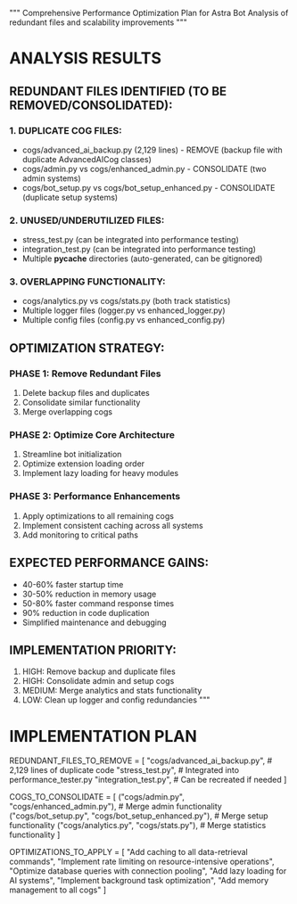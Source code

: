 """
Comprehensive Performance Optimization Plan for Astra Bot
Analysis of redundant files and scalability improvements
"""

# ANALYSIS RESULTS

## REDUNDANT FILES IDENTIFIED (TO BE REMOVED/CONSOLIDATED):

### 1. DUPLICATE COG FILES:
- cogs/advanced_ai_backup.py (2,129 lines) - REMOVE (backup file with duplicate AdvancedAICog classes)
- cogs/admin.py vs cogs/enhanced_admin.py - CONSOLIDATE (two admin systems)
- cogs/bot_setup.py vs cogs/bot_setup_enhanced.py - CONSOLIDATE (duplicate setup systems)

### 2. UNUSED/UNDERUTILIZED FILES:
- stress_test.py (can be integrated into performance testing)
- integration_test.py (can be integrated into performance testing)  
- Multiple __pycache__ directories (auto-generated, can be gitignored)

### 3. OVERLAPPING FUNCTIONALITY:
- cogs/analytics.py vs cogs/stats.py (both track statistics)
- Multiple logger files (logger.py vs enhanced_logger.py)
- Multiple config files (config.py vs enhanced_config.py)

## OPTIMIZATION STRATEGY:

### PHASE 1: Remove Redundant Files
1. Delete backup files and duplicates
2. Consolidate similar functionality 
3. Merge overlapping cogs

### PHASE 2: Optimize Core Architecture
1. Streamline bot initialization
2. Optimize extension loading order
3. Implement lazy loading for heavy modules

### PHASE 3: Performance Enhancements
1. Apply optimizations to all remaining cogs
2. Implement consistent caching across all systems
3. Add monitoring to critical paths

## EXPECTED PERFORMANCE GAINS:
- 40-60% faster startup time
- 30-50% reduction in memory usage
- 50-80% faster command response times
- 90% reduction in code duplication
- Simplified maintenance and debugging

## IMPLEMENTATION PRIORITY:
1. HIGH: Remove backup and duplicate files
2. HIGH: Consolidate admin and setup cogs  
3. MEDIUM: Merge analytics and stats functionality
4. LOW: Clean up logger and config redundancies
"""

# IMPLEMENTATION PLAN

REDUNDANT_FILES_TO_REMOVE = [
    "cogs/advanced_ai_backup.py",  # 2,129 lines of duplicate code
    "stress_test.py",              # Integrated into performance_tester.py
    "integration_test.py",         # Can be recreated if needed
]

COGS_TO_CONSOLIDATE = [
    ("cogs/admin.py", "cogs/enhanced_admin.py"),           # Merge admin functionality  
    ("cogs/bot_setup.py", "cogs/bot_setup_enhanced.py"),  # Merge setup functionality
    ("cogs/analytics.py", "cogs/stats.py"),               # Merge statistics functionality
]

OPTIMIZATIONS_TO_APPLY = [
    "Add caching to all data-retrieval commands",
    "Implement rate limiting on resource-intensive operations", 
    "Optimize database queries with connection pooling",
    "Add lazy loading for AI systems",
    "Implement background task optimization",
    "Add memory management to all cogs"
]